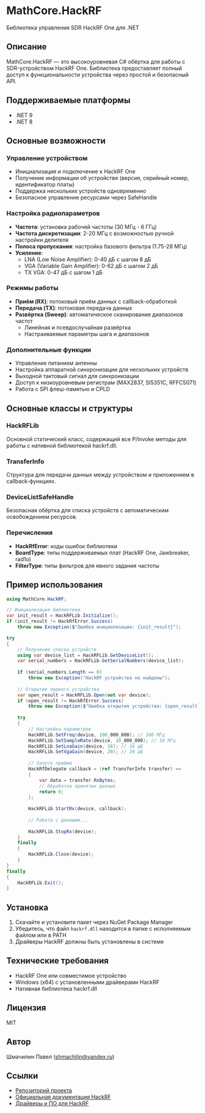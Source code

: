 ﻿# MathCore.HackRF

Библиотека управления SDR HackRF One для .NET

## Описание

MathCore.HackRF — это высокоуровневая C# обёртка для работы с SDR-устройством HackRF One. Библиотека предоставляет полный доступ к функциональности устройства через простой и безопасный API.

## Поддерживаемые платформы
- .NET 9
- .NET 8

## Основные возможности

### Управление устройством
- Инициализация и подключение к HackRF One
- Получение информации об устройстве (версия, серийный номер, идентификатор платы)
- Поддержка нескольких устройств одновременно
- Безопасное управление ресурсами через SafeHandle

### Настройка радиопараметров
- **Частота**: установка рабочей частоты (30 МГц - 6 ГГц)
- **Частота дискретизации**: 2-20 МГц с возможностью ручной настройки делителя
- **Полоса пропускания**: настройка базового фильтра (1.75-28 МГц)
- **Усиление**:
  - LNA (Low Noise Amplifier): 0-40 дБ с шагом 8 дБ
  - VGA (Variable Gain Amplifier): 0-62 дБ с шагом 2 дБ
  - TX VGA: 0-47 дБ с шагом 1 дБ

### Режимы работы
- **Приём (RX)**: потоковый приём данных с callback-обработкой
- **Передача (TX)**: потоковая передача данных
- **Развёртка (Sweep)**: автоматическое сканирование диапазонов частот
  - Линейная и псевдослучайная развёртка
  - Настраиваемые параметры шага и диапазонов

### Дополнительные функции
- Управление питанием антенны
- Настройка аппаратной синхронизации для нескольких устройств
- Выходной тактовый сигнал для синхронизации
- Доступ к низкоуровневым регистрам (MAX2837, SI5351C, RFFC5071)
- Работа с SPI флеш-памятью и CPLD

## Основные классы и структуры

### HackRFLib
Основной статический класс, содержащий все P/Invoke методы для работы с нативной библиотекой hackrf.dll.

### TransferInfo
Структура для передачи данных между устройством и приложением в callback-функциях.

### DeviceListSafeHandle
Безопасная обёртка для списка устройств с автоматическим освобождением ресурсов.

### Перечисления
- **HackRfError**: коды ошибок библиотеки
- **BoardType**: типы поддерживаемых плат (HackRF One, Jawbreaker, rad1o)
- **FilterType**: типы фильтров для явного задания частоты

## Пример использования

```csharp
using MathCore.HackRF;

// Инициализация библиотеки
var init_result = HackRFLib.Initialize();
if (init_result != HackRfError.Success)
    throw new Exception($"Ошибка инициализации: {init_result}");

try
{
    // Получение списка устройств
    using var device_list = HackRFLib.GetDeviceList();
    var serial_numbers = HackRFLib.GetSerialNumbers(device_list);
    
    if (serial_numbers.Length == 0)
        throw new Exception("HackRF устройства не найдены");
    
    // Открытие первого устройства
    var open_result = HackRFLib.Open(out var device);
    if (open_result != HackRfError.Success)
        throw new Exception($"Ошибка открытия устройства: {open_result}");
    
    try
    {
        // Настройка параметров
        HackRFLib.SetFreq(device, 100_000_000); // 100 МГц
        HackRFLib.SetSampleRate(device, 10_000_000); // 10 МГц
        HackRFLib.SetLnaGain(device, 16); // 16 дБ
        HackRFLib.SetVgaGain(device, 20); // 20 дБ
        
        // Запуск приёма
        HackRfDelegate callback = (ref TransferInfo transfer) =>
        {
            var data = transfer.RxBytes;
            // Обработка принятых данных
            return 0;
        };
        
        HackRFLib.StartRx(device, callback);
        
        // Работа с данными...
        
        HackRFLib.StopRx(device);
    }
    finally
    {
        HackRFLib.Close(device);
    }
}
finally
{
    HackRFLib.Exit();
}
```

## Установка

1. Скачайте и установите пакет через NuGet Package Manager
2. Убедитесь, что файл `hackrf.dll` находится в папке с исполняемым файлом или в PATH
3. Драйверы HackRF должны быть установлены в системе

## Технические требования

- HackRF One или совместимое устройство
- Windows (x64) с установленными драйверами HackRF
- Нативная библиотека hackrf.dll

## Лицензия
MIT

## Автор
Шмачилин Павел (shmachilin@yandex.ru)

## Ссылки
- [Репозиторий проекта](https://github.com/infarh/mathcore.hackrf)
- [Официальная документация HackRF](https://hackrf.readthedocs.io/)
- [Драйверы и ПО для HackRF](https://github.com/greatscottgadgets/hackrf)

